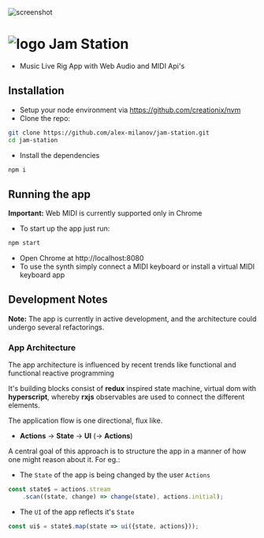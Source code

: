 ![screenshot](https://alex-milanov.github.io/jam-station/assets/screenshot-01.png)

# ![logo](https://alex-milanov.github.io/jam-station/dist/assets/logo.png) Jam Station
- Music Live Rig App with Web Audio and MIDI Api's

## Installation
- Setup your node environment via https://github.com/creationix/nvm
- Clone the repo:
```sh
git clone https://github.com/alex-milanov/jam-station.git
cd jam-station
```
- Install the dependencies
```sh
npm i
```

## Running the app
**Important:** Web MIDI is currently supported only in Chrome
- To start up the app just run:
```sh
npm start
```
- Open Chrome at http://localhost:8080
- To use the synth simply connect a MIDI keyboard or install a virtual MIDI keyboard app

## Development Notes
**Note:** The app is currently in active development, and the architecture could undergo several refactorings.

### App Architecture
The app architecture is influenced by recent trends like functional and functional reactive programming

It's building blocks consist of **redux** inspired state machine, virtual dom with **hyperscript**, whereby **rxjs** observables are used to connect the different elements.

The application flow is one directional, flux like.
- **Actions** -> **State** -> **UI** (-> **Actions**)

A central goal of this approach is to structure the app in a manner of how one might reason about it. For eg.:
- The `State` of the app is being changed by the user `Actions`
```js
const state$ = actions.stream
	.scan((state, change) => change(state), actions.initial);
```
- The `UI` of the app reflects it's `State`
```js
const ui$ = state$.map(state => ui({state, actions}));
```
